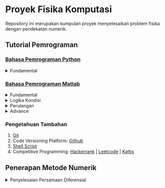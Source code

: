 # Proyek Fisika Komputasi

Repository ini merupakan kumpulan proyek menyelesaikan problem fisika 
dengan pendekatan numerik.

## Tutorial Pemrograman
### [Bahasa Pemrograman Python](https://github.com/rfajri27/proyek_fisika_komputasi/tree/main/tutorial_python)
<details>
<summary>Fundamental</summary>
</details>

### [Bahasa Pemrograman Matlab](https://github.com/rfajri27/proyek_fisika_komputasi/tree/main/tutorial-matlab/)

<details>
<summary>Fundamental</summary>

- [Membuat `Hello World`](https://github.com/rfajri27/proyek_fisika_komputasi/tree/main/tutorial-matlab/hello_world.m)
- [Meminta `input`](https://github.com/rfajri27/proyek_fisika_komputasi/tree/main/tutorial-matlab/input_.m)
- [Membuat output dengan menggunakan `disp`](https://github.com/rfajri27/proyek_fisika_komputasi/tree/main/tutorial-matlab/disp_.m)
- [Membuat matriks/array](https://github.com/rfajri27/proyek_fisika_komputasi/tree/main/tutorial-matlab/matriks.m)
    -  [Contoh lain membuat matriks](https://github.com/rfajri27/proyek_fisika_komputasi/tree/main/tutorial-matlab/matriks2.m)
- [Mendefinisikan sebuah function](https://github.com/rfajri27/proyek_fisika_komputasi/tree/main/tutorial-matlab/function_.m)
    - [Menghitung luas lingkaran](https://github.com/rfajri27/proyek_fisika_komputasi/tree/main/tutorial-matlab/luaslingkaran.m)
    - [Menghitung luas persegi](https://github.com/rfajri27/proyek_fisika_komputasi/tree/main/tutorial-matlab/luaspersegi.m)

</details>

<details>
<summary>Logika Kondisi</summary>

- [Kondisi `if`](https://github.com/rfajri27/proyek_fisika_komputasi/tree/main/tutorial-matlab/ifStatement.m)

</details>

<details>
<summary>Perulangan</summary>

- [Perulangan `while`](https://github.com/rfajri27/proyek_fisika_komputasi/tree/main/tutorial-matlab/whileLoop.m)
- [Perulangan `for`](https://github.com/rfajri27/proyek_fisika_komputasi/tree/main/tutorial-matlab/forLoop.m)

</details>

<details>
<summary>Advance</summary>

- [Membuat plot](https://github.com/rfajri27/proyek_fisika_komputasi/tree/main/tutorial-matlab/Plot.m)
    - [Subplot](https://github.com/rfajri27/proyek_fisika_komputasi/tree/main/tutorial-matlab/Subplot.m)
    - [Penggunaan `hold`](https://github.com/rfajri27/proyek_fisika_komputasi/tree/main/tutorial-matlab/holdOnOff.m)
- [Control flow](https://github.com/rfajri27/proyek_fisika_komputasi/tree/main/tutorial-matlab/controlFlow.m)

</details>

### Pengetahuan Tambahan

1. [Git](https://git-scm.com/doc)
2. Code Versioning Platform: [Github](https://github.com/)
3. [Shell Script](https://dagshub.com/blog/effective-linux-bash-data-scientists/)
4. Competitive Programming: [Hackerrank](https://www.hackerrank.com/) | [Leetcode](https://leetcode.com/) | [Kattis](https://open.kattis.com/)

## Penerapan Metode Numerik

<details>
<summary>Penyelesaian Persamaan Diferensial</summary>

### [Gerak Harmonik Sederhana](https://github.com/rfajri27/proyek_fisika_komputasi/blob/main/GHS/GHS1.ipynb)

#### Permasaan Umum

#### Persamaan Numerik

#### Hasil

### [Gerak Harmonik Teredam]()

</details>


